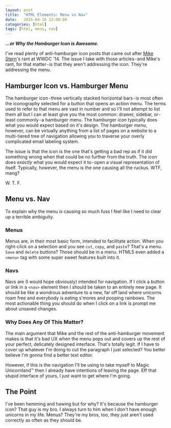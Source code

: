 ```yaml
---
layout: post
title:  "HTML Elements: Menu vs Nav"
date:   2015-04-16 12:00:00
categories: [html]
tags: [html, menu, nav]
---
```


***…or Why the Hamburger Icon is Awesome.***

I've read plenty of anti-hamburger icon posts that came out after [Mike Stern](https://twitter.com/themikestern)'s rant at WWDC '14. The issue I take with those articles - and Mike's rant, for that matter - is that they aren't addressing the icon. They're addressing the menu.

## Hamburger Icon vs. Hamburger Menu

The hamburger icon - three vertically stacked horizontal bars - is most often the iconography selected for a button that opens an action menu. The terms used to refer to that menu are vast in number and so I'll not attempt to list them all but I can at least give you the most common: drawer, sidebar, or - least commonly - a hamburger menu. The hamburger *icon* typically does what you would expect based on it's design. The hamburger *menu*, however, can be virtually anything from a list of pages on a website to a multi-tiered tree of navigation allowing you to traverse your overly complicated email labeling system.

The issue is that the icon is the one that's getting a bad rep as if it did something wrong when that could be no further from the truth. The icon does *exactly* what you would expect it to - open a visual representation of itself. Typically, however, the menu is the one causing all the ruckus. WTF, mang?

W.
T.
F.

## Menu vs. Nav

To explain why the menu is causing so much fuss I feel like I need to clear up a terrible ambiguity.

### Menus

Menus are, in their most basic form, intended to facilitate action. When you right-click on a selection and you see `cut`, `copy`, and `paste`? That's a menu. `Save` and `delete` buttons? Those should be in a menu. HTML5 even added a `<menu>` tag with some super sweet features built into it.

### Navs

Navs are (I would hope obviously) intended for navigation. If I click a button or link in a `<nav>` element then I should be taken to an entirely new page. It should be like a wondrous adventure to a new, far off land where unicorns roam free and everybody is eating s'mores and pooping rainbows. The most actionable thing you should do when I click on a link is prompt me about unsaved changes.

### Why Does Any Of This Matter?

The main argument that Mike and the rest of the anti-hamburger movement makes is that it's bad UX when the menu pops out and covers up the rest of your perfect, delicately designed interface. That's totally legit. If I have to cover up whatever I'm doing to cut the paragraph I just selected? You better believe I'm gonna find a better text editor.

However, if this is the navigation I'll be using to take myself to Magic Unicornland™ then I already have intentions of leaving the page. Eff that stupid interface of yours, I just want to get where I'm going.

## The Point

I've been hemming and hawing but for why? It's because the hamburger icon? That guy is my bro. I always turn to him when I don't have enough unicorns in my life. Menus? They're my bros, too, they just aren't used correctly as often as they should be.
